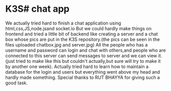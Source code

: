 # K3S# chat app
We actually tried hard to finish a chat application using html,css,JS,node.jsand socket.io
But we could hardly make things on frontend and tried a little bit of backend like creating a server and a chat box whose pics are put in the K3S repository.(the pics can be seen in the files uploaded chatbox.jpg and server.jpg)
All the people who has a username and password can login and chat with others,and people who are connected to this server can send messages to server and we can view it.(just tried to make like this but couldn't actually,but sure will try to make it by another one week).
Actually tried hard to learn how to maintain a database for the login and users but everything went above my head and hardly made something.
Special thanks to RUT BHAYYA for giving such a good task.
